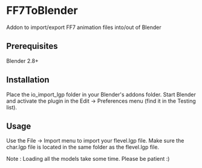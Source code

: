 # FF7ToBlender
 Addon to import/export FF7 animation files into/out of Blender

## Prerequisites
Blender 2.8+

## Installation
Place the io_import_lgp folder in your Blender's addons folder.
Start Blender and activate the plugin in the Edit -> Preferences menu (find it in the Testing list).

## Usage
Use the File -> Import menu to import your flevel.lgp file.
Make sure the char.lgp file is located in the same folder as the flevel.lgp file.

Note : Loading all the models take some time. Please be patient :)
